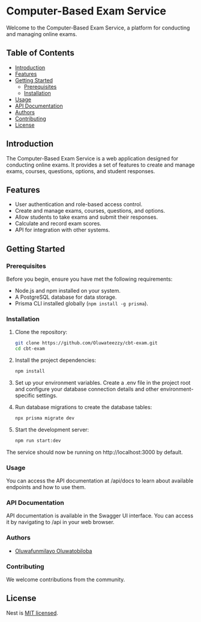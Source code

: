 # Computer-Based Exam Service

Welcome to the Computer-Based Exam Service, a platform for conducting and managing online exams.

## Table of Contents

- [Introduction](#introduction)
- [Features](#features)
- [Getting Started](#getting-started)
  - [Prerequisites](#prerequisites)
  - [Installation](#installation)
- [Usage](#usage)
- [API Documentation](#api-documentation)
- [Authors](#authors)
- [Contributing](#contributing)
- [License](#license)

## Introduction

The Computer-Based Exam Service is a web application designed for conducting online exams. It provides a set of features to create and manage exams, courses, questions, options, and student responses.

## Features

- User authentication and role-based access control.
- Create and manage exams, courses, questions, and options.
- Allow students to take exams and submit their responses.
- Calculate and record exam scores.
- API for integration with other systems.

## Getting Started

### Prerequisites

Before you begin, ensure you have met the following requirements:

- Node.js and npm installed on your system.
- A PostgreSQL database for data storage.
- Prisma CLI installed globally (`npm install -g prisma`).

### Installation

1. Clone the repository:

   ```sh
   git clone https://github.com/Oluwateezzy/cbt-exam.git
   cd cbt-exam
2. Install the project dependencies:

   ```sh
   npm install
3. Set up your environment variables. Create a .env file in the project root and configure your database connection details and other environment-specific settings.
4. Run database migrations to create the database tables:
   ```sh
   npx prisma migrate dev
5. Start the development server:
   ```sh
   npm run start:dev
The service should now be running on http://localhost:3000 by default.

### Usage
You can access the API documentation at /api/docs to learn about available endpoints and how to use them.

### API Documentation
API documentation is available in the Swagger UI interface. You can access it by navigating to /api in your web browser.

### Authors
- [Oluwafunmilayo Oluwatobiloba](https://github.com/oluwateezzy)

### Contributing
We welcome contributions from the community.

## License
Nest is [MIT licensed](LICENSE).
